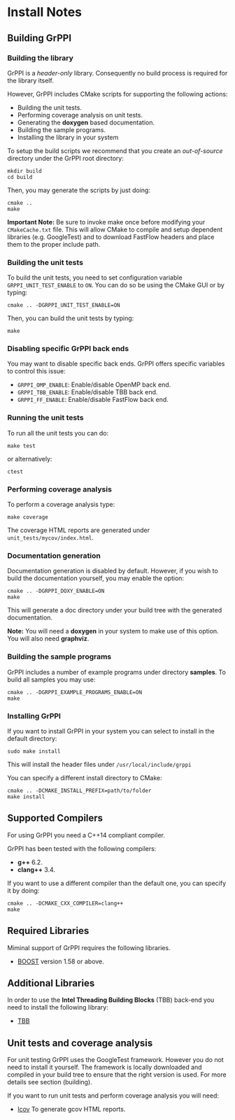 # Install Notes

## Building GrPPI

### Building the library

GrPPI is a *header-only* library. Consequently no build process is required for
the library itself.

However, GrPPI includes CMake scripts for supporting the following actions:

* Building the unit tests.
* Performing coverage analysis on unit tests.
* Generating the **doxygen** based documentation.
* Building the sample programs.
* Installing the library in your system

To setup the build scripts we recommend that you create an *out-of-source*
directory under the GrPPI root directory:

~~~
mkdir build
cd build
~~~

Then, you may generate the scripts by just doing:

~~~
cmake ..
make
~~~

**Important Note:** Be sure to invoke make once before modifying your `CMakeCache.txt`
file. This will allow CMake to compile and setup dependent libraries (e.g.
GoogleTest) and to download FastFlow headers and place them to the proper include path.

### Building the unit tests

To build the unit tests, you need to set configuration variable
`GRPPI_UNIT_TEST_ENABLE` to `ON`. You can do so be using the CMake GUI or by
typing:

~~~
cmake .. -DGRPPI_UNIT_TEST_ENABLE=ON
~~~

Then, you can build the unit tests by typing:

~~~
make
~~~

### Disabling specific GrPPI back ends

You may want to disable specific back ends. GrPPI offers specific variables to
control this issue:

* `GRPPI_OMP_ENABLE`: Enable/disable OpenMP back end.
* `GRPPI_TBB_ENABLE`: Enable/disable TBB back end.
* `GRPPI_FF_ENABLE`: Enable/disable FastFlow back end.

### Running the unit tests

To run all the unit tests you can do:

~~~
make test
~~~

or alternatively:

~~~
ctest
~~~

### Performing coverage analysis

To perform a coverage analysis type:

~~~
make coverage
~~~

The coverage HTML reports are generated under `unit_tests/mycov/index.html`.

### Documentation generation

Documentation generation is disabled by default. However, if you wish to build
the documentation yourself, you may enable the option:

~~~
cmake .. -DGRPPI_DOXY_ENABLE=ON
make
~~~

This will generate a doc directory under your build tree with the generated
documentation.

**Note:** You will need a **doxygen** in your system to make use of this option.
You will also need **graphviz**.


### Building the sample programs

GrPPI includes a number of example programs under directory **samples**. To
build all samples you may use:

~~~
cmake .. -DGRPPI_EXAMPLE_PROGRAMS_ENABLE=ON
make
~~~

### Installing GrPPI

If you want to install GrPPI in your system you can select to install in the
default directory:

~~~
sudo make install
~~~

This will install the header files under `/usr/local/include/grppi`

You can specify a different install directory to CMake:

~~~
cmake .. -DCMAKE_INSTALL_PREFIX=path/to/folder
make install
~~~

## Supported Compilers ##

For using GrPPI you need a C++14 compliant compiler.

GrPPI has been tested with the following compilers:

  * **g++** 6.2. 
  * **clang++** 3.4.

If you want to use a different compiler than the default one, you can specify it
by doing:

~~~
cmake .. -DCMAKE_CXX_COMPILER=clang++
make
~~~

## Required Libraries ##

Miminal support of GrPPI requires the following libraries.

  * [BOOST](http://www.boost.org/) version 1.58 or above.

## Additional Libraries ##

In order to use the **Intel Threading Building Blocks** (TBB) back-end you need
to install the following library:

  * [TBB](https://www.threadingbuildingblocks.org/)

## Unit tests and coverage analysis

For unit testing GrPPI uses the GoogleTest framework. However you do not need to
install it yourself. The framework is locally downloaded and compiled in your build
tree to ensure that the right version is used. For more details see section
(building).

If you want to run unit tests and perform coverage analysis you will need:

  * [lcov](https://github.com/linux-test-project/lcov)
    To generate gcov HTML reports.

